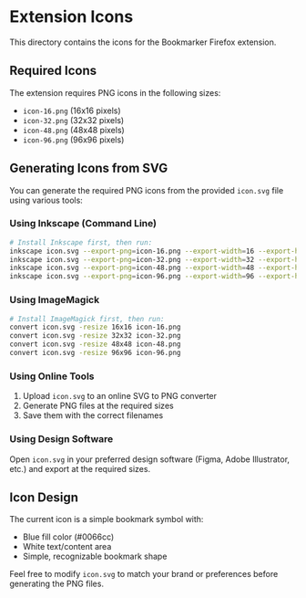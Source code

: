 # Extension Icons

This directory contains the icons for the Bookmarker Firefox extension.

## Required Icons

The extension requires PNG icons in the following sizes:
- `icon-16.png` (16x16 pixels)
- `icon-32.png` (32x32 pixels) 
- `icon-48.png` (48x48 pixels)
- `icon-96.png` (96x96 pixels)

## Generating Icons from SVG

You can generate the required PNG icons from the provided `icon.svg` file using various tools:

### Using Inkscape (Command Line)
```bash
# Install Inkscape first, then run:
inkscape icon.svg --export-png=icon-16.png --export-width=16 --export-height=16
inkscape icon.svg --export-png=icon-32.png --export-width=32 --export-height=32
inkscape icon.svg --export-png=icon-48.png --export-width=48 --export-height=48
inkscape icon.svg --export-png=icon-96.png --export-width=96 --export-height=96
```

### Using ImageMagick
```bash
# Install ImageMagick first, then run:
convert icon.svg -resize 16x16 icon-16.png
convert icon.svg -resize 32x32 icon-32.png
convert icon.svg -resize 48x48 icon-48.png
convert icon.svg -resize 96x96 icon-96.png
```

### Using Online Tools
1. Upload `icon.svg` to an online SVG to PNG converter
2. Generate PNG files at the required sizes
3. Save them with the correct filenames

### Using Design Software
Open `icon.svg` in your preferred design software (Figma, Adobe Illustrator, etc.) and export at the required sizes.

## Icon Design

The current icon is a simple bookmark symbol with:
- Blue fill color (#0066cc)
- White text/content area
- Simple, recognizable bookmark shape

Feel free to modify `icon.svg` to match your brand or preferences before generating the PNG files.